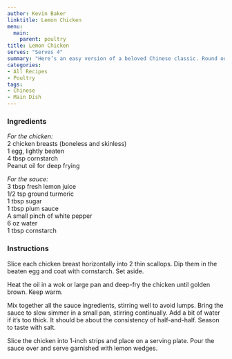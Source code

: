 ```yaml
---
author: Kevin Baker
linktitle: Lemon Chicken
menu:
  main:
    parent: poultry
title: Lemon Chicken
serves: "Serves 4"
summary: "Here’s an easy version of a beloved Chinese classic. Round out the meal with steamed rice and a steamed or stir-fried green vegetable."
categories:
- All Recipes
- Poultry
tags:
- Chinese
- Main Dish
---
```

### Ingredients

<div class="ingredient-list">
  
*For the chicken:*  
2 chicken breasts (boneless and skinless)  
1 egg, lightly beaten  
4 tbsp cornstarch  
Peanut oil for deep frying  
  
*For the sauce:*  
3 tbsp fresh lemon juice  
1/2 tsp ground turmeric  
1 tbsp sugar  
1 tbsp plum sauce   
A small pinch of white pepper  
6 oz water  
1 tbsp cornstarch   

</div>

### Instructions
Slice each chicken breast horizontally into 2 thin scallops. Dip them in the beaten egg and coat with cornstarch. Set aside.

Heat the oil in a wok or large pan and deep-fry the chicken until golden brown. Keep warm.

Mix together all the sauce ingredients, stirring well to avoid lumps. Bring the sauce to slow simmer in a small pan, stirring continually. Add a bit of water if it’s too thick. It should be about the consistency of half-and-half. Season to taste with salt.

Slice the chicken into 1-inch strips and place on a serving plate. Pour the sauce over and serve garnished with lemon wedges.